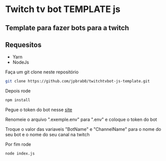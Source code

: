 # Twitch tv bot TEMPLATE js


## Template para fazer bots para a twitch

## Requesitos
* Yarn
* NodeJs

Faça um git clone neste repositório
```bash
git clone https://github.com/jpbrab0/twitchtvbot-js-template.git
```

Depois rode 
```bash
npm install
```
Pegue o token do bot nesse [site](https://twitchapps.com/tmi/)

Renomeie o arquivo ".exemple.env" para ".env" e coloque o token do bot


Troque o valor das variaveis "BotName" e "ChannelName" para o nome do seu bot e o nome do seu canal na twitch

Por fim rode 
```bash
node index.js
```